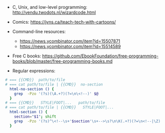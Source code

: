 

* C, Unix, and low-level programming: http://vendu.twodots.nl/wizardcode.html
* Comics: https://jvns.ca/teach-tech-with-cartoons/
* Command-line resources:
  * https://news.ycombinator.com/item?id=15507871
  * https://news.ycombinator.com/item?id=15514589
* Free C books: https://github.com/EbookFoundation/free-programming-books/blob/master/free-programming-books.md

* Regular expressions:
```bash
# === {{CMD}}  path/to/file
# === cat path/to/file | {{CMD}}  no-section
  html-no-section () {
    grep  -Pzo '(?s)(\A.+?)(?=\n\<!--)' $@
  }
# === {{CMD}}   STYLE|FOOT|...   path/to/file
# === cat path/to/file | {{CMD}}   STYLE|FOOT|...
  html-section () {
    section="$1"; shift
    grep  -Pzo '(?s)^\<!--\s+'$section'\s+-->\s?\n\K(.+?)(?=\n<!--|\Z)' $@
  }
```
